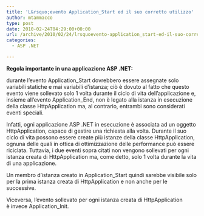 ```yaml
---
title: 'L&rsquo;evento Application_Start ed il suo corretto utilizzo'
author: mtammacco
type: post
date: 2010-02-24T04:29:00+00:00
url: /archive/2010/02/24/lrsquoevento-application_start-ed-il-suo-corretto-utilizzo.aspx
categories:
  - ASP .NET

---
```

**Regola importante in una applicazione ASP .NET:** 

durante l&#8217;evento Application\_Start dovrebbero essere assegnate solo variabili statiche e mai variabili d&#8217;istanza; ciò è dovuto al fatto che questo evento viene sollevato solo 1 volta durante il ciclo di vita dell&#8217;applicazione e, insieme all&#8217;evento Application\_End, non è legato alla istanza in esecuzione della classe HttpApplication ma, al contrario, entrambi sono considerati eventi speciali.

Infatti, ogni applicazione ASP .NET in esecuzione è associata ad un oggetto HttpApplication, capace di gestire una richiesta alla volta. Durante il suo ciclo di vita possono essere create più istanze della classe HttpApplication, ognuna delle quali in ottica di ottimizzazione delle performance può essere riciclata. Tuttavia, i due eventi sopra citati non vengono sollevati per ogni istanza creata di HttpApplication ma, come detto, solo 1 volta durante la vita di una applicazione.

Un membro d&#8217;istanza creato in Application_Start quindi sarebbe visibile solo per la prima istanza creata di HttpApplication e non anche per le successive.

Viceversa, l&#8217;evento sollevato per ogni istanza creata di HttpApplication è invece Application_Init.